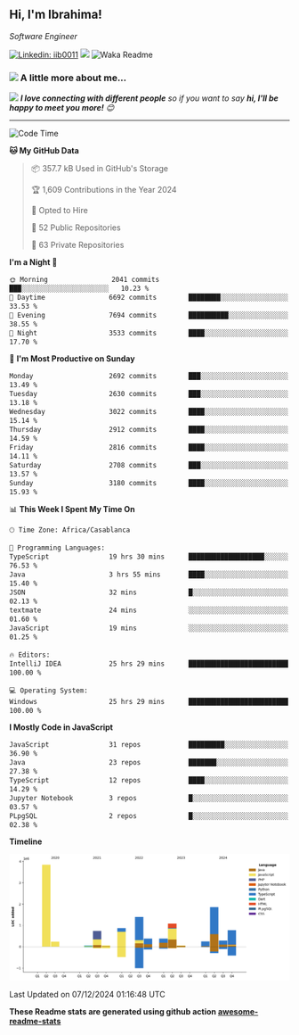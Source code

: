 <h2>Hi, I'm Ibrahima! </h2>
<p><em>Software Engineer 
</em></p>


[![Linkedin: iib0011](https://img.shields.io/badge/-iib0011-blue?style=flat-square&logo=Linkedin&logoColor=white&link=https://www.linkedin.com/in/iib0011/)](https://www.linkedin.com/in/iib0011/)
![](https://visitor-badge.glitch.me/badge?page_id=iib0011)
![Waka Readme](https://github.com/iib0011/iib0011/workflows/Waka%20Readme/badge.svg)


### <img src="https://media.giphy.com/media/VgCDAzcKvsR6OM0uWg/giphy.gif" width="50"> A little more about me...  


<img src="https://media.giphy.com/media/LnQjpWaON8nhr21vNW/giphy.gif" width="60"> <em><b>I love connecting with different people</b> so if you want to say <b>hi, I'll be happy to meet you more!</b> 😊</em>

---
<!--START_SECTION:waka-->
![Code Time](http://img.shields.io/badge/Code%20Time-4%2C094%20hrs-blue)

**🐱 My GitHub Data** 

> 📦 357.7 kB Used in GitHub's Storage 
 > 
> 🏆 1,609 Contributions in the Year 2024
 > 
> 💼 Opted to Hire
 > 
> 📜 52 Public Repositories 
 > 
> 🔑 63 Private Repositories 
 > 
**I'm a Night 🦉** 

```text
🌞 Morning                2041 commits        ███░░░░░░░░░░░░░░░░░░░░░░   10.23 % 
🌆 Daytime                6692 commits        ████████░░░░░░░░░░░░░░░░░   33.53 % 
🌃 Evening                7694 commits        ██████████░░░░░░░░░░░░░░░   38.55 % 
🌙 Night                  3533 commits        ████░░░░░░░░░░░░░░░░░░░░░   17.70 % 
```
📅 **I'm Most Productive on Sunday** 

```text
Monday                   2692 commits        ███░░░░░░░░░░░░░░░░░░░░░░   13.49 % 
Tuesday                  2630 commits        ███░░░░░░░░░░░░░░░░░░░░░░   13.18 % 
Wednesday                3022 commits        ████░░░░░░░░░░░░░░░░░░░░░   15.14 % 
Thursday                 2912 commits        ████░░░░░░░░░░░░░░░░░░░░░   14.59 % 
Friday                   2816 commits        ████░░░░░░░░░░░░░░░░░░░░░   14.11 % 
Saturday                 2708 commits        ███░░░░░░░░░░░░░░░░░░░░░░   13.57 % 
Sunday                   3180 commits        ████░░░░░░░░░░░░░░░░░░░░░   15.93 % 
```


📊 **This Week I Spent My Time On** 

```text
🕑︎ Time Zone: Africa/Casablanca

💬 Programming Languages: 
TypeScript               19 hrs 30 mins      ███████████████████░░░░░░   76.53 % 
Java                     3 hrs 55 mins       ████░░░░░░░░░░░░░░░░░░░░░   15.40 % 
JSON                     32 mins             █░░░░░░░░░░░░░░░░░░░░░░░░   02.13 % 
textmate                 24 mins             ░░░░░░░░░░░░░░░░░░░░░░░░░   01.60 % 
JavaScript               19 mins             ░░░░░░░░░░░░░░░░░░░░░░░░░   01.25 % 

🔥 Editors: 
IntelliJ IDEA            25 hrs 29 mins      █████████████████████████   100.00 % 

💻 Operating System: 
Windows                  25 hrs 29 mins      █████████████████████████   100.00 % 
```

**I Mostly Code in JavaScript** 

```text
JavaScript               31 repos            █████████░░░░░░░░░░░░░░░░   36.90 % 
Java                     23 repos            ███████░░░░░░░░░░░░░░░░░░   27.38 % 
TypeScript               12 repos            ████░░░░░░░░░░░░░░░░░░░░░   14.29 % 
Jupyter Notebook         3 repos             █░░░░░░░░░░░░░░░░░░░░░░░░   03.57 % 
PLpgSQL                  2 repos             █░░░░░░░░░░░░░░░░░░░░░░░░   02.38 % 
```



**Timeline**

![Lines of Code chart](https://raw.githubusercontent.com/iib0011/iib0011/master/assets/bar_graph.png)


 Last Updated on 07/12/2024 01:16:48 UTC
<!--END_SECTION:waka-->

**These Readme stats are generated using github action [awesome-readme-stats](https://github.com/iib0011/waka-readme-stats)**
